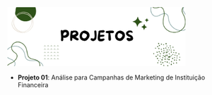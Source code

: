 <img src="projetos\image.png" width="80%">

- **Projeto 01**: Análise para Campanhas de Marketing de Instituição Financeira
